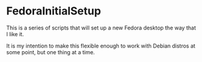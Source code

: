 # FedoraInitialSetup
This is a series of scripts that will set up a new Fedora desktop the way that I like it.

It is my intention to make this flexible enough to work with Debian distros at some point, but one thing at a time.
